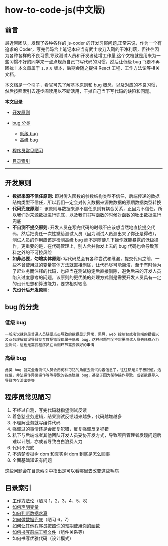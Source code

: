 # how-to-code-js(中文版)

## 前言

最近带团队，发现了各种各样的 js-coder 的开发习惯问题,正常来说，作为一个有追求的 Coder，写完代码合上笔记本应当有武士收刀入鞘的干净利落，但往往因为各种各样的不良习惯,导致测试人员和开发者徒增工作量,这个文档就是用来为一些习惯不好的同学来一点点规范自己书写代码的习惯，然后让低级 bug 飞走不再困扰！本文章属于 `1.0.0` 版本，后期会随之提供 React 工程、工作方法论等相关文档。

本文档是一个引子，看官可先了解基本原则和 bug 概念，以及对应的不良习惯，然后按照索引去逐步阅读用以不断活用，干掉自己当下写代码的缺陷和问题。

**本文目录**

-   [开发原则](#开发原则)
-   [bug 分类](#bug-的分类)

    -   [低级 bug](#低级-bug)
    -   [高级 bug](#高级-bug)

-   [程序员常见陋习](#程序员常见陋习)
-   [目录索引](#目录索引)

---

## 开发原则

-   **数据来源不信任原则:** 即对传入函数的参数结构类型不信任，后端传递的数据结构类型不信任，所以我们一定会对传入数据来源做数据的预期数据类型转换
-   **代码兜底原则：** 该原则与数据来源不信任原则有耦合关系，正因为不信任，所以我们对来源数据进行兜底，以及我们书写函数的时候对函数的吐出数据进行兜底
-   **不自测不提交原则:** 开发人员在写完代码的时候不应该想当然地直接提交代码，然后把责任一次性撇给测试人员（因为测试人员测出来了你还是得改），测试人员的作用应该是检测高级 bug 而不是随便几下操作就能暴露的低级操作，更重要的是，在代码管理上，别人合并你发上去的 bug 代码也会导致预料之外的不可控风险
-   **如非必要，勿增实体原则:** 写代码总会有各种尝试和纰漏，提交代码之前，一些不曾使用过的变量实体方法就直接删除，让代码尽可能简洁，至于有时候为了赶业务而注释的代码，也应当在测试稳定后直接删除，避免后来的开发人员陷入过度思考的问题，该原则的更优美的处理方式则是需要开发人员具有一定的设计思想和算法能力，要求相对较高
-   **先设计后开发原则:**

## bug 的分类

### **低级 bug**

```text
一般来说就算是普通人员随便点击导致的数据显示异常，黑屏，web 控制台或者终端的报错以及业务理解错误导致交互数据错误都属于低级 bug，这种问题完全不需要测试人员去耗费心力去测试，这也是需要程序员在自测环节需要做好的事情
```

### **高级 bug**

```text
此类 bug 就完全看测试人员会用何种刁钻的角度去测试内容信息了，往往都是关于极限值，边缘值，非法操作异常操作等等导致的各类隐藏 bug，甚至于因为某种操作导致，或者数据导入导致内存溢出等等
```

## 程序员常见陋习

1. 不经过自测，写完代码就指望测试反馈
2. 着急怼业务逻辑，结果测试反馈越来越多，代码越堆越多
3. 不理解业务就写组件代码
4. 强调过的事情还是会反复犯错，反复强调反复犯错
5. 私下与后端或者其他团队开发人员妥协开发方式，导致项目管理者发现问题后难以计划，亦或者导致白白浪费人力
6. 代码不兜底
7. 不清楚虚拟树 dom 和真实树 dom 到底是怎么回事
8. 全面基础知识有问题

这些问题会在目录索引中指出是可以看哪里去改变这些毛病

## 目录索引

-   [工作方法论](./normalText/howToWork.md)（陋习 1，2，3，4，5，8）
-   [如何声明变量](./originTips/howToDclare.md)
-   [如何判断数据求真](./originTips/booleanCode-cn.md)
-   [如何做数据兜底](./originTips/safeCode-cn.md)（陋习 6，7）
-   [如何让其他程序员按照你的预期使用你的函数](./originTips/otherOneCode.md)
-   [如何书写前端工程文件](./EngineeTips//engineeTip.md)（组件关系等）
-   如何书写优雅代码（设计模式）
